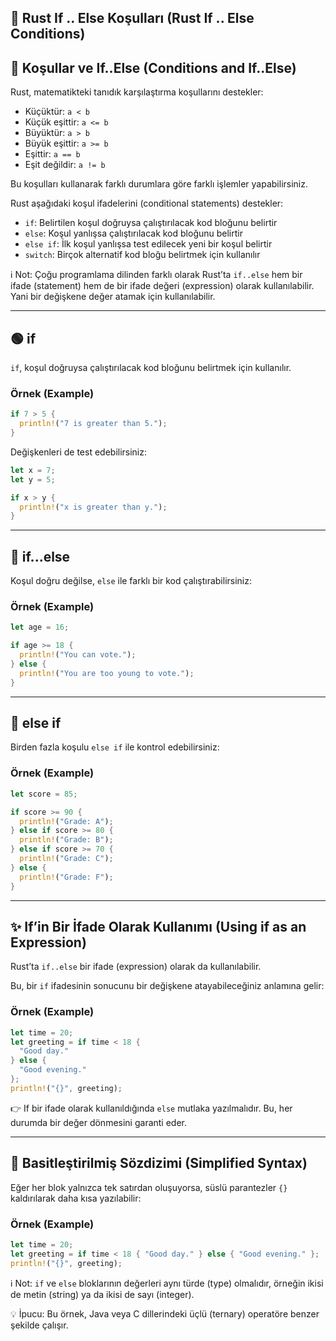## 🔀 Rust If .. Else Koşulları (Rust If .. Else Conditions)

## 📌 Koşullar ve If..Else (Conditions and If..Else)

Rust, matematikteki tanıdık karşılaştırma koşullarını destekler:

* Küçüktür: `a < b`
* Küçük eşittir: `a <= b`
* Büyüktür: `a > b`
* Büyük eşittir: `a >= b`
* Eşittir: `a == b`
* Eşit değildir: `a != b`

Bu koşulları kullanarak farklı durumlara göre farklı işlemler yapabilirsiniz.

Rust aşağıdaki koşul ifadelerini (conditional statements) destekler:

* `if`: Belirtilen koşul doğruysa çalıştırılacak kod bloğunu belirtir
* `else`: Koşul yanlışsa çalıştırılacak kod bloğunu belirtir
* `else if`: İlk koşul yanlışsa test edilecek yeni bir koşul belirtir
* `switch`: Birçok alternatif kod bloğu belirtmek için kullanılır

ℹ️ Not: Çoğu programlama dilinden farklı olarak Rust’ta `if..else` hem bir ifade (statement) hem de bir ifade değeri (expression) olarak kullanılabilir. Yani bir değişkene değer atamak için kullanılabilir.

---

## 🟢 if

`if`, koşul doğruysa çalıştırılacak kod bloğunu belirtmek için kullanılır.

### Örnek (Example)

```rust
if 7 > 5 {
  println!("7 is greater than 5.");
}
```

Değişkenleri de test edebilirsiniz:

```rust
let x = 7;
let y = 5;

if x > y {
  println!("x is greater than y.");
}
```

---

## 🔄 if...else

Koşul doğru değilse, `else` ile farklı bir kod çalıştırabilirsiniz:

### Örnek (Example)

```rust
let age = 16;

if age >= 18 {
  println!("You can vote.");
} else {
  println!("You are too young to vote.");
}
```

---

## 🔁 else if

Birden fazla koşulu `else if` ile kontrol edebilirsiniz:

### Örnek (Example)

```rust
let score = 85;

if score >= 90 {
  println!("Grade: A");
} else if score >= 80 {
  println!("Grade: B");
} else if score >= 70 {
  println!("Grade: C");
} else {
  println!("Grade: F");
}
```

---

## ✨ If’in Bir İfade Olarak Kullanımı (Using if as an Expression)

Rust’ta `if..else` bir ifade (expression) olarak da kullanılabilir.

Bu, bir `if` ifadesinin sonucunu bir değişkene atayabileceğiniz anlamına gelir:

### Örnek (Example)

```rust
let time = 20;
let greeting = if time < 18 {
  "Good day."
} else {
  "Good evening."
};
println!("{}", greeting);
```

👉 If bir ifade olarak kullanıldığında `else` mutlaka yazılmalıdır. Bu, her durumda bir değer dönmesini garanti eder.

---

## 📝 Basitleştirilmiş Sözdizimi (Simplified Syntax)

Eğer her blok yalnızca tek satırdan oluşuyorsa, süslü parantezler `{}` kaldırılarak daha kısa yazılabilir:

### Örnek (Example)

```rust
let time = 20;
let greeting = if time < 18 { "Good day." } else { "Good evening." };
println!("{}", greeting);
```

ℹ️ Not: `if` ve `else` bloklarının değerleri aynı türde (type) olmalıdır, örneğin ikisi de metin (string) ya da ikisi de sayı (integer).

💡 İpucu: Bu örnek, Java veya C dillerindeki üçlü (ternary) operatöre benzer şekilde çalışır.
